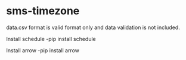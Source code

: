 # sms-timezone

data.csv format is valid format only and data validation is not included. 

Install schedule
-pip install schedule

Install arrow
-pip install arrow
